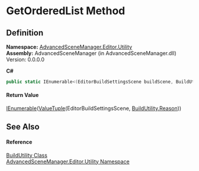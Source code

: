 # GetOrderedList Method




## Definition
**Namespace:** <a href="N_AdvancedSceneManager_Editor_Utility">AdvancedSceneManager.Editor.Utility</a>  
**Assembly:** AdvancedSceneManager (in AdvancedSceneManager.dll) Version: 0.0.0.0

**C#**
``` C#
public static IEnumerable<(EditorBuildSettingsScene buildScene, BuildUtility.Reason reason)> GetOrderedList()
```



#### Return Value
<a href="https://learn.microsoft.com/dotnet/api/system.collections.generic.ienumerable-1" target="_blank" rel="noopener noreferrer">IEnumerable</a>(<a href="https://learn.microsoft.com/dotnet/api/system.valuetuple-2" target="_blank" rel="noopener noreferrer">ValueTuple</a>(EditorBuildSettingsScene, <a href="T_AdvancedSceneManager_Editor_Utility_BuildUtility_Reason">BuildUtility.Reason</a>))

## See Also


#### Reference
<a href="T_AdvancedSceneManager_Editor_Utility_BuildUtility">BuildUtility Class</a>  
<a href="N_AdvancedSceneManager_Editor_Utility">AdvancedSceneManager.Editor.Utility Namespace</a>  
